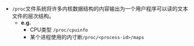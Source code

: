 - `/proc`文件系统将许多内核数据结构的内容输出为一个用户程序可以读的文本文件的层次结构。
	- **e.g.**
		- CPU类型 `/proc/cpuinfo`
		- 某个进程使用的内寸断`/proc/<process-id>/maps`